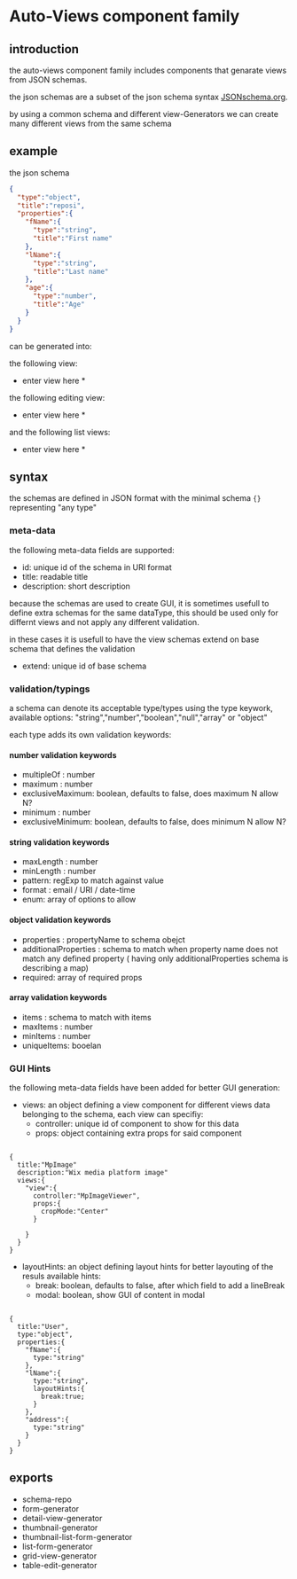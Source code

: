 # Auto-Views component family

## introduction

the auto-views component family includes components that genarate views from JSON schemas.

the json schemas are a subset of the json schema syntax [JSONschema.org](http://json-schema.org).

by using a common schema and different view-Generators we can create many different views from the same schema

## example

the json schema

```json
{
  "type":"object",
  "title":"reposi",
  "properties":{
    "fName":{
      "type":"string",
      "title":"First name"
    },
    "lName":{
      "type":"string",
      "title":"Last name"
    },
    "age":{
      "type":"number",
      "title":"Age"
    }
  }
}

```
can be generated into:

the following view:

* enter view here *

the following editing view:

* enter view here *

and the following list views:

* enter view here *


## syntax

the schemas are defined in JSON format with the minimal schema  ```{}``` representing "any type"

### meta-data

the following meta-data fields are supported:

* id: unique id of the schema in URI format
* title: readable title
* description: short description

because the schemas are used to create GUI, it is sometimes usefull to define extra schemas for the same dataType, this should be used only for differnt views and not apply any different validation.

in these cases it is usefull to have the view schemas extend on base schema that defines the validation

* extend: unique id of base schema

### validation/typings

a schema can denote its acceptable type/types using the type keywork, available options: "string","number","boolean","null","array" or "object"

each type adds its own validation keywords:

#### number validation keywords
* multipleOf : number
* maximum  : number
* exclusiveMaximum: boolean, defaults to false, does maximum N allow N?
* minimum : number
* exclusiveMinimum: boolean, defaults to false, does minimum N allow N?

#### string validation keywords
* maxLength : number
* minLength  : number
* pattern: regExp to match against value
* format : email / URI / date-time
* enum: array of options to allow


#### object validation keywords
* properties : propertyName to schema obejct
* additionalProperties  : schema to match when property name does not match any defined property ( having only additionalProperties schema is describing a map)
* required: array of required props


#### array validation keywords
* items : schema to match with items
* maxItems  : number
* minItems  : number
* uniqueItems: booelan


### GUI Hints
the following meta-data fields have been added for better GUI generation:

* views: an object defining a view component for different views data belonging to the schema, each view can specifiy:
  * controller: unique id of component to show for this data
  * props: object containing extra props for said component

```tsx

{
  title:"MpImage"
  description:"Wix media platform image"
  views:{
    "view":{
      controller:"MpImageViewer",
      props:{
        cropMode:"Center"
      }

    }
  }
}

```
* layoutHints: an object defining layout hints for better layouting of the resuls available hints:
  * break: boolean, defaults to false, after which field to add a lineBreak
  * modal: boolean, show GUI of content in modal

```tsx

{
  title:"User",
  type:"object",
  properties:{
    "fName":{
      type:"string"
    },
    "lName":{
      type:"string",
      layoutHints:{
        break:true;
      }
    },
    "address":{
      type:"string"
    }
  }
}

```




## exports

* schema-repo
* form-generator
* detail-view-generator
* thumbnail-generator
* thumbnail-list-form-generator
* list-form-generator
* grid-view-generator
* table-edit-generator







